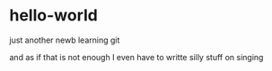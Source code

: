 # hello-world
just another newb learning git

and as if that is not enough I even have to writte silly stuff on singing
